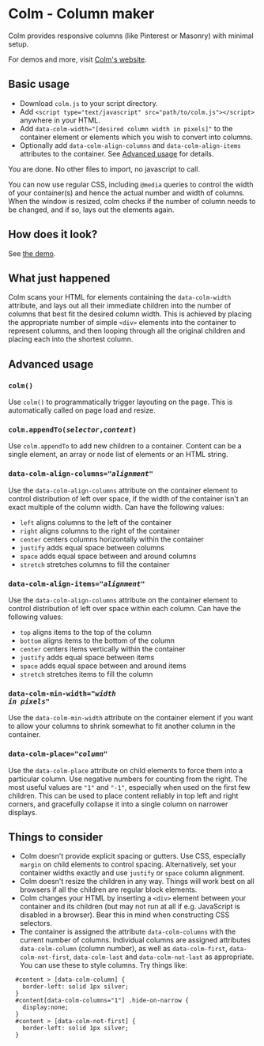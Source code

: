 # Colm - Column maker
Colm provides responsive columns (like Pinterest or Masonry) with minimal setup.

For demos and more, visit [Colm's website](http://zocky.github.io/colm.js).

## Basic usage
* Download `colm.js` to your script directory.
* Add `<script type="text/javascript" src="path/to/colm.js"></script>` anywhere in your HTML.
* Add `data-colm-width="[desired column width in pixels]"` to the container element or elements which you wish to convert into columns.
* Optionally add `data-colm-align-columns` and `data-colm-align-items` attributes to the container. See [Advanced usage](#advanced-usage) for details.

You are done. No other files to import, no javascript to call. 

You can now use regular CSS, including `@media` queries to control the width of your container(s) and hence the actual number and width of columns. When the window is resized, colm checks if the number of column needs to be changed, and if so, lays out the elements again.

## How does it look?
See [the demo](http://zocky.github.io/colm.js/demo).

## What just happened
Colm scans your HTML for elements containing the `data-colm-width` attribute, and lays out all their immediate children into the number of columns that best fit the desired column width. This is achieved by placing the appropriate number of simple `<div>` elements into the container to represent columns, and then looping through all the original children and placing each into the shortest column. 

## Advanced usage

### <code>colm()</code>
Use `colm()` to programmatically trigger layouting on the page. This is automatically called on page load and resize.

### <code>colm.appendTo(*selector*,*content*)</code>
Use `colm.appendTo` to add new children to a container. Content can be a single element, an array or node list of elements or an HTML string.

### <code>data-colm-align-columns="*alignment*"</code>
Use the `data-colm-align-columns` attribute on the container element to control distribution of left over space, if the width of the container isn't an exact multiple of the column width.
Can have the following values: 
* `left` aligns columns to the left of the container
* `right` aligns columns to the right of the container
* `center` centers columns horizontally within the container
* `justify` adds equal space between columns
* `space` adds equal space between and around columns
* `stretch` stretches columns to fill the container

### <code>data-colm-align-items="*alignment*"</code>
Use the `data-colm-align-columns` attribute on the container element to control distribution of left over space within each column.
Can have the following values: 
* `top` aligns items to the top of the column
* `bottom` aligns items to the bottom of the column
* `center` centers items vertically within the container
* `justify` adds equal space between items
* `space` adds equal space between and around items
* `stretch` stretches items to fill the column

### <code>data-colm-min-width="*width in pixels*"</code>
Use the `data-colm-min-width` attribute on the container element if you want to allow your columns to shrink somewhat to fit another column in the container. 

### <code>data-colm-place="*column*"</code>
Use the `data-colm-place` attribute on child elements to force them into a particular column. Use negative numbers for counting from the right. The most useful values are `"1"` and `"-1"`, especially when used on the first few children. This can be used to place content reliably in top left and right corners, and gracefully collapse it into a single column on narrower displays.

## Things to consider
* Colm doesn't provide explicit spacing or gutters. Use CSS, especially `margin` on child elements to control spacing. Alternatively, set your container widths exactly and use `justify` or `space` column alignment. 
* Colm doesn't resize the children in any way. Things will work best on all browsers if all the children are regular block elements.
* Colm changes your HTML by inserting a `<div>` element between your container and its children (but may not run at all if e.g. JavaScript is disabled in a browser). Bear this in mind when constructing CSS selectors.
* The container is assigned the attribute `data-colm-columns` with the current number of columns. Individual columns are assigned attributes `data-colm-column` (column number), as well as `data-colm-first`, `data-colm-not-first`, `data-colm-last` and `data-colm-not-last` as appropriate. You can use these to style columns. Try things like:
````
  #content > [data-colm-column] { 
    border-left: solid 1px silver;
  }
  #content[data-colm-columns="1"] .hide-on-narrow { 
    display:none;
  }
  #content > [data-colm-not-first] { 
    border-left: solid 1px silver;
  }
````
